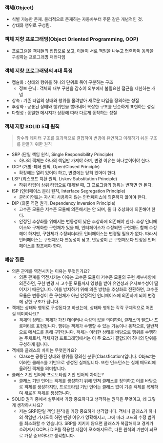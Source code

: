 ### 객체(Object) 
- 식별 가능한 존재. 물리적으로 존재하는 자동차부터 주문 같은 개념적인 것.
- 상태와 행위로 구성됨.

### 객체 지향 프로그래밍(Object Oriented Programming, OOP)
- 프로그램을 객체들의 집합으로 보고, 이들이 서로 책임을 나누고 협력하며 동작을 구성하는 프로그래밍 패러다임

### 객체 지향 프로그래밍의 4대 특징
- 캡슐화 : 상태와 행위를 하나의 단위로 묶어 구분하는 구조
	- 정보 은닉 : 객체의 내부 구현을 감추어 외부에서 불필요한 접근을 제한하는 개념
- 상속 : 기존 타입의 상태와 행위를 물려받아 새로운 타입을 정의하는 성질
- 추상화 : 공통된 상태와 행위만을 뽑아내어 복잡한 구조를 단순하게 표현하는 성질
- 다형성 : 동일한 메시지가 상황에 따라 다르게 동작하는 성질

### 객체 지향 SOLID 5대 원칙
> 함수와 데이터 구조를 효과적으로 결합하여 변경에 유연하고 이해하기 쉬운 구조를 만들기 위한 원칙

- SRP (단일 책임 원칙, Single Responsibility Principle)
	- 하나의 객체는 하나의 책임만 가져야 하며, 변경 이유는 하나뿐이어야 한다.
- OCP (개방-폐쇄 원칙, Open/Closed Principle)
	- 확장에는 열려 있어야 하고, 변경에는 닫혀 있어야 한다.
- LSP (리스코프 치환 원칙, Liskov Substitution Principle)
	- 하위 타입이 상위 타입으로 대체될 때, 그 프로그램의 행위는 변하면 안 된다.
- ISP (인터페이스 분리 원칙, Interface Segregation Principle)
	- 클라이언트는 자신이 사용하지 않는 인터페이스에 의존하지 않아야 한다.
- DIP (의존 역전 원칙, Dependency Inversion Principle)
	- 고수준 모듈은 저수준 모듈에 의존해서는 안 되며, 둘 다 추상화에 의존해야 한다.
	- 안정된 추상화를 위해서는 변동성이 낮은 추상화에 의존해야 한다. 추상 인터페이스와 구체화한 구현체가 있을 때, 인터페이스가 수정되면 구현체도 함께 수정해야 하지만, 구현체가 수정되더라도 인터페이스는 변경될 필요가 없다. 따라서 인터페이스는 구현체보다 변동성이 낮고, 변동성이 큰 구현체보다 안정된 인터페이스를 참조해야 한다.

### 예상 질문 
- 의존 관계를 역전시키는 이유는 무엇인가요?
	- 의존 관계를 역전시키는 이유는 고수준 모듈이 저수준 모듈의 구현 세부사항에 의존하면, 구현 변경 시 고수준 모듈까지 영향을 받아 유연성과 유지보수성이 떨어지기 때문입니다. 이를 방지하기 위해 의존 방향을 추상화로 전환하면, 고수준 모듈은 변동성이 큰 구현체가 아닌 안정적인 인터페이스에 의존하게 되어 변경에 강한 구조가 됩니다.  
- 객체는 상태와 행위로 구성된다고 하셨는데, 상태와 행위는 각각 구체적으로 어떤 걸 의미하나요?
	- 객체의 상태는 객체가 가진 데이터나 속성의 값을 의미하며, 클래스의 필드나 프로퍼티로 표현됩니다. 행위는 객체가 수행할 수 있는 기능이나 동작으로, 일반적으로 메서드를 통해 구현됩니다. 객체는 이러한 상태를 바탕으로 행위를 수행하는 주체로서, 객체지향 프로그래밍에서는 이 두 요소가 결합되어 하나의 단위를 구성하게 됩니다.
- 객체와 클래스의 차이는 무엇인가요?
	- Class는 공통된 상태와 행위를 정의한 분류(Classfication)입니다. Object는 이러한 클래스를 기반으로 생성된 실체입니다. 또한 인스턴스는 실제 메모리에 올려진 객체를 의미합니다.
- 클래스 기반 언어와 프로토타입 기반 언어의 차이는?
	- 클래스 기반 언어는 객체를 생성하기 위해 먼저 클래스를 정의하고 이를 바탕으로 객체를 생성하지만, 프로토타입 기반 언어는 클래스 없이 기존 객체를 복제하여 새로운 객체를 생성합니다. 
- SOLID 원칙 중에서 실무에서 가장 중요하다고 생각하는 원칙은 무엇이고, 왜 그렇게 생각하시나요?
	- 저는 SRP(단일 책임 원칙)을 가장 중요하게 생각합니다. 객체나 클래스가 하나의 책임만 가지도록 하면 변경 이유가 명확해지고, 그에 따라 코드의 수정 범위를 최소화할 수 있습니다. SRP를 지키지 않으면 클래스가 복잡해지고 경계가 흐려져서 OCP나 DIP를 적용할 지점이 모호해지므로, 다른 원칙의 기반이 되므로 가장 중요하다고 생각합니다.